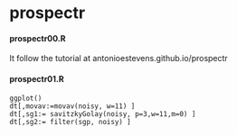 prospectr
===========


#### prospectr00.R
It follow the tutorial at antonioestevens.github.io/prospectr


#### prospectr01.R
```
ggplot()
dt[,movav:=movav(noisy, w=11) ]
dt[,sg1:= savitzkyGolay(noisy, p=3,w=11,m=0) ]
dt[,sg2:= filter(sgp, noisy) ]
```
